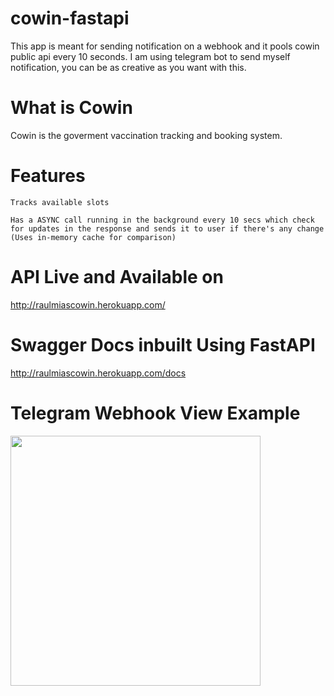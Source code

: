 # cowin-fastapi

This app is meant for sending notification on a webhook and it pools cowin public api every 10 seconds.
I am using telegram bot to send myself notification, you can be as creative as you want with this.


# What is Cowin
Cowin is the goverment vaccination tracking and booking system.

# Features
`Tracks available slots`

`Has a ASYNC call running in the background every 10 secs which check for updates in the response and sends it to user if there's any change (Uses in-memory cache for comparison)`

# API Live and Available on 
http://raulmiascowin.herokuapp.com/

# Swagger Docs inbuilt Using FastAPI
http://raulmiascowin.herokuapp.com/docs

# Telegram Webhook View Example
<img src="https://user-images.githubusercontent.com/58909377/123650172-f59e4500-d847-11eb-89d2-36825621e648.jpg" width="400">
<!-- ![Screenshot_2021-06-23-18-44-00-89](https://user-images.githubusercontent.com/58909377/123650172-f59e4500-d847-11eb-89d2-36825621e648.jpg ) -->